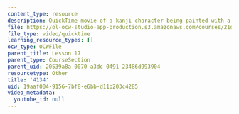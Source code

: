```yaml
---
content_type: resource
description: QuickTime movie of a kanji character being painted with a brush.
file: https://ol-ocw-studio-app-production.s3.amazonaws.com/courses/21g-504-japanese-iv-spring-2009/19aaf00491567bf8e6bbd11b203c4285_4134.mov
file_type: video/quicktime
learning_resource_types: []
ocw_type: OCWFile
parent_title: Lesson 17
parent_type: CourseSection
parent_uid: 20539a8a-0070-a3dc-0491-23486d993904
resourcetype: Other
title: '4134'
uid: 19aaf004-9156-7bf8-e6bb-d11b203c4285
video_metadata:
  youtube_id: null
---
```

